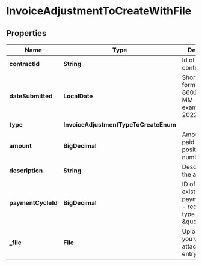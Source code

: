 

# InvoiceAdjustmentToCreateWithFile


## Properties

| Name | Type | Description | Notes |
|------------ | ------------- | ------------- | -------------|
|**contractId** | **String** | Id of a Deel contract. |  |
|**dateSubmitted** | **LocalDate** | Short date in format ISO-8601 (YYYY-MM-DD). For example: 2022-12-31. |  |
|**type** | **InvoiceAdjustmentTypeToCreateEnum** |  |  |
|**amount** | **BigDecimal** | Amount to be paid. Must be a positive number. |  |
|**description** | **String** | Description of the adjustment. |  |
|**paymentCycleId** | **BigDecimal** | ID of an existing active payment cycle - required if type is \&quot;vat\&quot; |  [optional] |
|**_file** | **File** | Upload the file you want to attach to this entry. |  [optional] |



